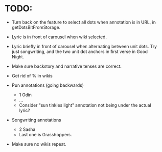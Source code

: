 # TODO:
* Turn back on the feature to select all dots when annotation is in URL, in getDotsBitFromStorage.
* Lyric is in front of carousel when wiki selected.
* Lyric briefly in front of carousel when alternating between unit dots. Try just songwriting, and the two unit dot anchors in first verse in Good Night.

* Make sure backstory and narrative tenses are correct.
* Get rid of % in wikis

* Pun annotations (going backwards)
    * 1 Odin
    * ...
    * Consider "sun tinkles light" annotation not being under the actual lyric?

* Songwriting annotations
    * 2 Sasha
    * Last one is Grasshoppers.
* Make sure no wikis repeat.
